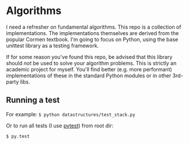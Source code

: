 # Algorithms

I need a refresher on fundamental algorithms. This repo is a collection of implementations. The implementations themselves are derived from the popular Cormen textbook. I'm going to focus on Python, using the base unittest library as a testing framework.

If for some reason you've found this repo, be advised that this library should *not* be used to solve your algorithm problems. This is strictly an academic project for myself. You'll find better (e.g. more performant) implementations of these in the standard Python modules or in other 3rd-party libs.

## Running a test

For example: ``` $ python datastructures/test_stack.py ```

Or to run all tests (I use [pytest](http://pytest.org/latest/)) from root dir:

``` $ py.test ```
